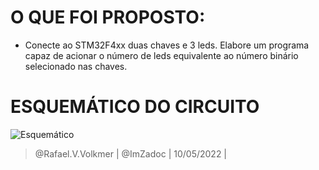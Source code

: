 # O QUE FOI PROPOSTO:
- Conecte ao STM32F4xx duas chaves e 3 leds. Elabore um programa capaz de acionar o número de leds equivalente ao número binário selecionado nas chaves.

# ESQUEMÁTICO DO CIRCUITO
![Esquemático](https://i.imgur.com/yZbKZew.png)

> @Rafael.V.Volkmer | @ImZadoc | 10/05/2022 |


